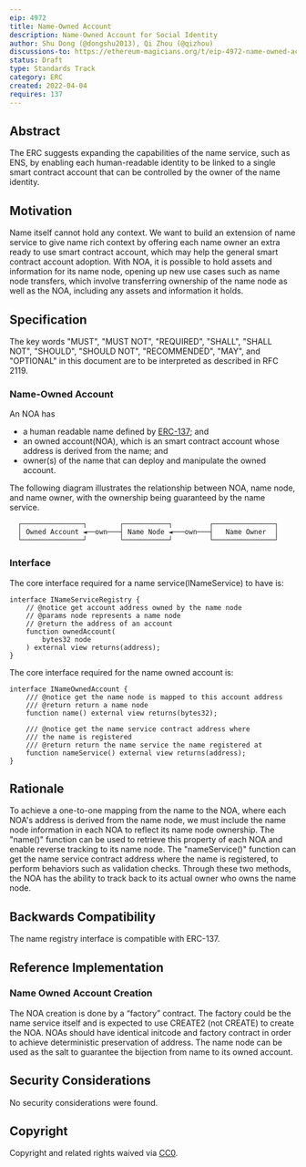 ```yaml
---
eip: 4972
title: Name-Owned Account
description: Name-Owned Account for Social Identity
author: Shu Dong (@dongshu2013), Qi Zhou (@qizhou)
discussions-to: https://ethereum-magicians.org/t/eip-4972-name-owned-account/8822
status: Draft
type: Standards Track
category: ERC
created: 2022-04-04
requires: 137
---
```


## Abstract

The ERC suggests expanding the capabilities of the name service, such as ENS, by enabling each human-readable identity to be linked to a single smart contract account that can be controlled by the owner of the name identity.

## Motivation

Name itself cannot hold any context. We want to build an extension of name service to give name rich context by offering each name owner an extra ready to use smart contract account, which may help the general smart contract account adoption. With NOA, it is possible to hold assets and information for its name node, opening up new use cases such as name node transfers, which involve transferring ownership of the name node as well as the NOA, including any assets and information it holds.

## Specification

The key words "MUST", "MUST NOT", "REQUIRED", "SHALL", "SHALL NOT", "SHOULD", "SHOULD NOT", "RECOMMENDED", "MAY", and "OPTIONAL" in this document are to be interpreted as described in RFC 2119.

### Name-Owned Account

An NOA has

 - a human readable name defined by [ERC-137](https://eips.ethereum.org/EIPS/eip-137); and
 - an owned account(NOA), which is an smart contract account whose address is derived from the name; and
 - owner(s) of the name that can deploy and manipulate the owned account.

The following diagram illustrates the relationship between NOA, name node, and name owner, with the ownership being guaranteed by the name service.

      ┌───────────────┐        ┌───────────┐         ┌───────────────┐
      │ Owned Account ◄──own───┤ Name Node ◄───own───┤   Name Owner  │
      └───────────────┘        └───────────┘         └───────────────┘

### Interface

The core interface required for a name service(INameService) to have is:

```solidity
interface INameServiceRegistry {
    // @notice get account address owned by the name node
    // @params node represents a name node
    // @return the address of an account
    function ownedAccount(
        bytes32 node
    ) external view returns(address);
}
```

The core interface required for the name owned account is:

```solidity
interface INameOwnedAccount {
    /// @notice get the name node is mapped to this account address
    /// @return return a name node
    function name() external view returns(bytes32);

    /// @notice get the name service contract address where
    /// the name is registered
    /// @return return the name service the name registered at
    function nameService() external view returns(address);
}
```

## Rationale

To achieve a one-to-one mapping from the name to the NOA, where each NOA's address is derived from the name node, we must include the name node information in each NOA to reflect its name node ownership. The "name()" function can be used to retrieve this property of each NOA and enable reverse tracking to its name node. The "nameService()" function can get the name service contract address where the name is registered, to perform behaviors such as validation checks. Through these two methods, the NOA has the ability to track back to its actual owner who owns the name node.

## Backwards Compatibility

The name registry interface is compatible with ERC-137.

## Reference Implementation

### Name Owned Account Creation

The NOA creation is done by a “factory” contract. The factory could be the name service itself and is expected to use CREATE2 (not CREATE) to create the NOA. NOAs should have identical initcode and factory contract in order to achieve deterministic preservation of address. The name node can be used as the salt to guarantee the bijection from name to its owned account.

## Security Considerations

No security considerations were found.

## Copyright

Copyright and related rights waived via [CC0](../LICENSE.md).
